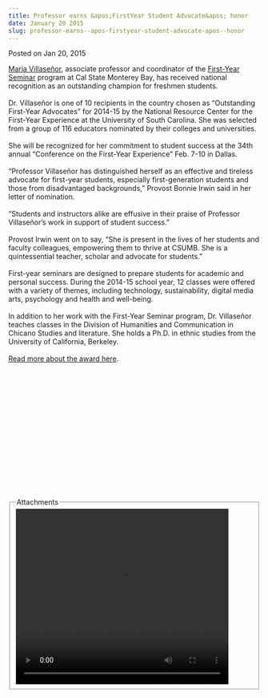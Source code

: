 ```yaml
---
title: Professor earns &apos;FirstYear Student Advocate&apos; honor
date: January 20 2015
slug: professor-earns--apos-firstyear-student-advocate-apos--honor
---
```





<span class="date">Posted on Jan 20, 2015    </span>
<p><a href="http://hcom.csumb.edu/mar%C3%AD-villase%C3%B1or" rel="nofollow">Maria Villase&#xF1;or</a>, associate professor and
coordinator of the <a href="http://catalog.csumb.edu/undergrad-education/nondegree-programs/first-year-seminar/" rel="nofollow">First-Year Seminar</a> program at Cal State Monterey
Bay, has received national recognition as an outstanding champion
for freshmen students.<br>
<br>
Dr. Villase&#xF1;or is one of 10 recipients in the country chosen as
&#x201C;Outstanding First-Year Advocates&#x201D; for 2014-15 by the National
Resource Center for the First-Year Experience at the University of
South Carolina. She was selected from a group of 116 educators
nominated by their colleges and universities.<br>
<br>
She will be recognized for her commitment to student success at the
34th annual &#x201C;Conference on the First-Year Experience&#x201D; Feb. 7-10 in
Dallas.<br>
<br>
&#x201C;Professor Villase&#xF1;or has distinguished herself as an effective and
tireless advocate for first-year students, especially
first-generation students and those from disadvantaged
backgrounds,&#x201D; Provost Bonnie Irwin said in her letter of
nomination.<br>
<br>
&#x201C;Students and instructors alike are effusive in their praise of
Professor Villase&#xF1;or&#x2019;s work in support of student success.&#x201D;<br>
<br>
Provost Irwin went on to say, &#x201C;She is present in the lives of her
students and faculty colleagues, empowering them to thrive at
CSUMB. She is a quintessential teacher, scholar and advocate for
students.&#x201D;<br>
<br>
First-year seminars are designed to prepare students for academic
and personal success. During the 2014-15 school year, 12 classes
were offered with a variety of themes, including technology,
sustainability, digital media arts, psychology and health and
well-being.<br>
<br>
In addition to her work with the First-Year Seminar program, Dr.
Villase&#xF1;or teaches classes in the Division of Humanities and
Communication in Chicano Studies and literature. She holds a Ph.D.
in ethnic studies from the University of California,
Berkeley.<br>
<br>
<a href="http://www.sc.edu/fye/awards/advocates/index.html" rel="nofollow">Read more about the award here</a>.</br></br></br></br></br></br></br></br></br></br></br></br></br></br></br></br></p>
<fieldset class="fieldgroup group-attachments">
<legend>Attachments</legend>
<div class="field field-type-emvideo field-field-attach-video">
<div class="field-items">
<div class="field-item odd">
<div class="emvideo emvideo-video emvideo-youtube">
<div class="emfield-emvideo emfield-emvideo-youtube">
<div id="emvideo-youtube-flash-wrapper-1">
<!--<object type="application/x-shockwave-flash" height="350" width="425" data="http://www.youtube.com/v/cQsu9Fwtjg8&amp;rel=0&amp;enablejsapi=1&amp;playerapiid=ytplayer&amp;fs=1" id="emvideo-youtube-flash-1">
          <param name="movie" value="http://www.youtube.com/v/cQsu9Fwtjg8&amp;rel=0&amp;enablejsapi=1&amp;playerapiid=ytplayer&amp;fs=1" />
          <param name="allowScriptAccess" value="sameDomain"/>
          <param name="quality" value="best"/>
          <param name="allowFullScreen" value="true"/>
          <param name="bgcolor" value="#FFFFFF"/>
          <param name="scale" value="noScale"/>
          <param name="salign" value="TL"/>
          <param name="FlashVars" value="playerMode=embedded" />
          <param name="wmode" value="transparent" />
        </object>-->
<video controls="" width="425" height="350">
<source src="http://r5---sn-o097zne7.googlevideo.com/videoplayback?initcwndbps=4377500&amp;signature=3773026BFE1A32149BACBD71307DF4685A72F077.78890D133F5ADAB2F682780E0C605B839019A891&amp;ip=198.189.249.65&amp;mt=1422316151&amp;ms=au&amp;fexp=900718,907263,916104,923368,927622,929821,930676,936121,9406392,941004,943917,947225,948124,952302,952605,952901,955301,957103,957105,957201,959701&amp;upn=dXnOYRFarsQ&amp;source=youtube&amp;sparams=dur,id,initcwndbps,ip,ipbits,itag,mm,ms,mv,pl,ratebypass,source,upn,expire&amp;mv=m&amp;id=o-AMDxuxQxMerik0bWkzYngTV8_IXm_kEdW9devysZ9nFz&amp;pl=23&amp;mm=31&amp;ipbits=0&amp;dur=215.481&amp;sver=3&amp;itag=18&amp;ratebypass=yes&amp;key=yt5&amp;expire=1422337772&amp;name=cQsu9Fwtjg8" type="video/mp4"/></video></div>
</div>
</div>
</div>
</div>
</div>
</fieldset>





